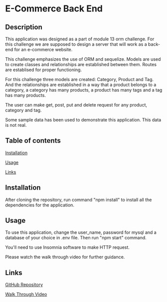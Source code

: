 # E-Commerce Back End

## Description

This application was designed as a part of module 13 orm challenge. For this challenge we are supposed to design a server that will work as a back-end for an e-commerce website.

This challenge emphasizes the use of ORM and sequelize. Models are used to create classes and relationships are established between them. Routes are establised for proper functioning.

For this challenge three models are created: Category, Product and Tag. And the relationships are established in a way that a product belongs to a category, a category has many products, a product has many tags and a tag has many products.

The user can make get, post, put and delete request for any product, category and tag.

Some sample data has been used to demonstrate this application. This data is not real.


## Table of contents

[Installation](#installation)

[Usage](#usage)

[Links](#links)


## Installation

After cloning the repository, run command "npm install" to install all the dependencies for the application.


## Usage

To use this application, change the user_name, password for mysql and a database of your choice in .env file. Then run "npm start" command. 

You'll need to use Insomnia software to make HTTP request.

Please watch the walk through video for further guidance.


## Links

[GitHub Repository](https://github.com/Pooja3093/fictional-fiesta.git)

[Walk Through Video](https://drive.google.com/file/d/19mSCgFR-7pmhKS0wZPx471MDKfr579IU/view)
